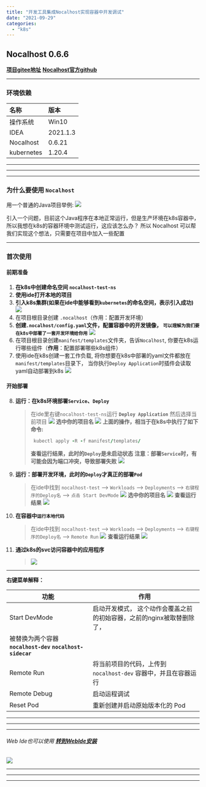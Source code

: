 ```yaml
---
title: "开发工具集成Nocalhost实现容器中开发调试"
date: "2021-09-29"
categories: 
  - "k8s"
---
```


## Nocalhost 0.6.6

**[项目gitee地址](https://gitee.com/eric-mao/nocalhost-test.git "项目地址")** **[Nocalhost官方github](https://github.com/nocalhost/ "Nocalhost官方github")**

* * *

### 环境依赖

| 名称 | 版本 |
| :-- | :-- |
| 操作系统 | Win10 |
| IDEA | 2021.1.3 |
| Nocalhost | 0.6.21 |
| kubernetes | 1.20.4 |

* * *

* * *

* * *

### 为什么要使用 **`Nocalhost`**

用一个普通的Java项目举例: [![](http://qiniu.dev-share.top/nocalhost/nh_1.png)](http://qiniu.dev-share.top/nocalhost/nh_1.png)

引入一个问题，目前这个Java程序在本地正常运行，但是生产环境在k8s容器中，所以我想在k8s的容器环境中测试运行，这应该怎么办？ 所以 Nocalhost 可以帮我们实现这个想法，只需要在项目中加入一些配置

* * *

### 首次使用

#### 前期准备

1. **在k8s中创建命名空间 `nocalhost-test-ns`**
2. **使用ide打开本地的项目**
3. **引入k8s集群(如果在ide中能够看到`kubernetes`的命名空间，表示引入成功)** [![](http://qiniu.dev-share.top/nocalhost/nocalhost_add_cluster.png)](http://qiniu.dev-share.top/nocalhost/nocalhost_add_cluster.png)
4. 在项目根目录创建 `.nocalhost`（作用：配置开发环境）
5. **创建`.nocalhost/config.yaml`文件，配置容器中的开发镜像， `可以理解为我们要在k8s中部署了一套开发环境给你用`** [![](http://qiniu.dev-share.top/nocalhost/nh_2.png)](http://qiniu.dev-share.top/nocalhost/nh_2.png)
6. 在项目根目录创建`manifest/templates`文件夹，告诉`Nocalhost`, 你要在k8s运行哪些组件（**作用**：配置部署哪些k8s组件）
7. 使用ide在k8s创建一套工作负载, 将你想要在k8s中部署的yaml文件都放在`manifest/templates`目录下， 当你执行`Deploy Application`时插件会读取yaml自动部署到k8s [![](http://qiniu.dev-share.top/nocalhost/nh_3.png)](http://qiniu.dev-share.top/nocalhost/nh_3.png)

#### 开始部署

8. **运行：在k8s环境部署`Service`、`Deploy`**
    
    > 在ide里右键`nocalhost-test-ns`运行 **`Deploy Application`** 然后选择当前项目 [![](http://qiniu.dev-share.top/nocalhost/nh_04.png)](http://qiniu.dev-share.top/nocalhost/nh_04.png) **选中你的项目名** [![](http://qiniu.dev-share.top/nocalhost/nh_05.png)](http://qiniu.dev-share.top/nocalhost/nh_05.png) **上面的操作，相当于在k8s中执行了如下命令:**
    > 
    > ```ruby
    >  kubectl apply -R -f manifest/templates/
    > ```
    > 
    > **查看运行结果，此时的`Deploy`是未启动状态** **注意：部署`Service`时，有可能会因为端口冲突，导致部署失败** [![](http://qiniu.dev-share.top/nocalhost/nh_05_01.png)](http://qiniu.dev-share.top/nocalhost/nh_05_01.png)
    
9. **运行：部署开发环境，此时的`Deploy`才真正的部署`Pod`**
    
    > 在ide中找到 `nocalhost-test` --> `Workloads` --> `Deployments` --> `右键程序的Deploy名` --> `点击 Start DevMode` [![](http://qiniu.dev-share.top/nocalhost/nh_06.png)](http://qiniu.dev-share.top/nocalhost/nh_06.png) **选中你的项目名** [![](http://qiniu.dev-share.top/nocalhost/nh_06_01.png)](http://qiniu.dev-share.top/nocalhost/nh_06_01.png) **查看运行结果** [![](http://qiniu.dev-share.top/nocalhost/nh_07.png)](http://qiniu.dev-share.top/nocalhost/nh_07.png)
    
10. **在容器中`运行本地代码`**
    
    > 在ide中找到 `nocalhost-test` --> `Workloads` --> `Deployments` --> `右键程序的Deploy名` --> `Remote Run` [![](http://qiniu.dev-share.top/nocalhost/nh_08.png)](http://qiniu.dev-share.top/nocalhost/nh_08.png) **查看运行结果** [![](http://qiniu.dev-share.top/nocalhost/nh_09.png)](http://qiniu.dev-share.top/nocalhost/nh_09.png)
    
11. **通过k8s的svc访问容器中的应用程序**
    
    > [![](http://qiniu.dev-share.top/nocalhost/nh_10.png)](http://qiniu.dev-share.top/nocalhost/nh_10.png)
    

* * *

**右键菜单解释：**

| 功能 | 作用 |
| --- | --- |
| Start DevMode | 启动开发模式， 这个动作会覆盖之前的初始容器，之前的nginx被取替删除了，  
被替换为两个容器 **`nocalhost-dev` `nocalhost-sidecar`** |
| Remote Run | 将当前项目的代码，上传到 `nocalhost-dev` 容器中，并且在容器运行 |
| Remote Debug | 启动运程调试 |
| Reset Pod | 重新创建并启动原始版本化的 Pod |

* * *

* * *

* * *

###### Web Ide也可以使用 **[转到WebIde安装](http://www.dev-share.top/2021/10/08/%e5%ae%89%e8%a3%85vs-code-web-ide/ "转到WebIde安装")**

[![](http://qiniu.dev-share.top/nocalhost/nh_11.png)](http://qiniu.dev-share.top/nocalhost/nh_11.png)

* * *

* * *

* * *
